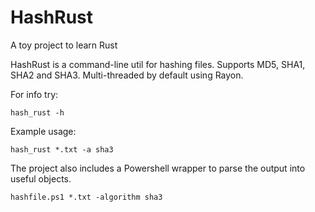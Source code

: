# HashRust

A toy project to learn Rust

HashRust is a command-line util for hashing files. Supports MD5, SHA1, SHA2 and SHA3.
Multi-threaded by default using Rayon.

For info try:

```hash_rust -h```

Example usage:

```hash_rust *.txt -a sha3```

The project also includes a Powershell wrapper to parse the output into useful objects.

```hashfile.ps1 *.txt -algorithm sha3```
